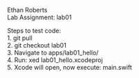 Ethan Roberts <br/> 
Lab Assignment: lab01 <br/>

Steps to test code: <br/>
	1. git pull<br/>
	2. git checkout lab01<br/>
	3. Navigate to apps/lab01_hello/<br/>
	4. Run:  xed lab01_hello.xcodeproj<br/>
	5. Xcode will open,  now execute:  main.swift<br/>

